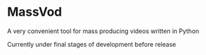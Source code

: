 # MassVod
A very convenient tool for mass producing videos written in Python

Currently under final stages of development before release 
